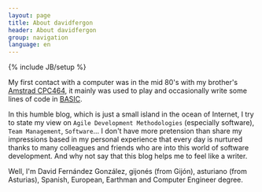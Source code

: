 ```yaml
---
layout: page
title: About davidfergon
header: About davidfergon
group: navigation
language: en
---
```

{% include JB/setup %}

My first contact with a computer was in the mid 80's with my brother's [Amstrad CPC464](http://en.wikipedia.org/wiki/Amstrad_CPC), it mainly was used to play and occasionally write some lines of code in [BASIC](http://en.wikipedia.org/wiki/BASIC).

In this humble blog, which is just a small island in the ocean of Internet, I try to state my view on `Agile Development Methodologies` (especially software), `Team Management`, `Software`... I don't have more pretension than share my impressions based in my personal experience that every day is nurtured thanks to many colleagues and friends who are into this world of software development. And why not say that this blog helps me to feel like a writer.

Well, I'm David Fernández González, gijonés (from Gijón), asturiano (from Asturias), Spanish, European, Earthman and Computer Engineer degree.